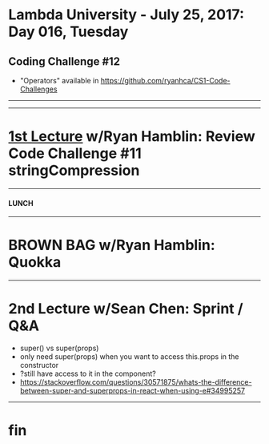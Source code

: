 # Lambda University - July 25, 2017: Day 016, Tuesday
## Coding Challenge #12
- "Operators" available in https://github.com/ryanhca/CS1-Code-Challenges
***

***
# [1st Lecture](https://youtu.be/52hnLC-6flY) w/Ryan Hamblin: Review Code Challenge #11 stringCompression
***
#### LUNCH
***
# BROWN BAG w/Ryan Hamblin: Quokka
***
# 2nd Lecture w/Sean Chen: Sprint / Q&A
- super() vs super(props)
- only need super(props) when you want to access this.props in the constructor
- ?still have access to it in the component?
- https://stackoverflow.com/questions/30571875/whats-the-difference-between-super-and-superprops-in-react-when-using-e#34995257
***
# fin
